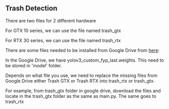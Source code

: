 ## Trash Detection

There are two files for 2 different hardware

For GTX 10 series, we can use the file named trash_gtx

For RTX 30 series, we can use the file named trash_rtx

There are some files needed to be installed from Google Drive from [here](https://drive.google.com/drive/folders/1oGQruHpRcgoxh3xPyff0J2_gYCEcGpQk?usp=sharing):

In the Google Drive, we have yolov3_custom_fyp_last.weights. This need to be stored in 'model' folder.

Depends on what file you use, we need to replace the missing files from Google Drive either Trash GTX or Trash RTX into
trash_rtx or trash_gtx.

For example, from trash_gtx folder in google drive, download the files and locate in the trash_gtx folder as the same as main.py. The same goes to trash_rtx


